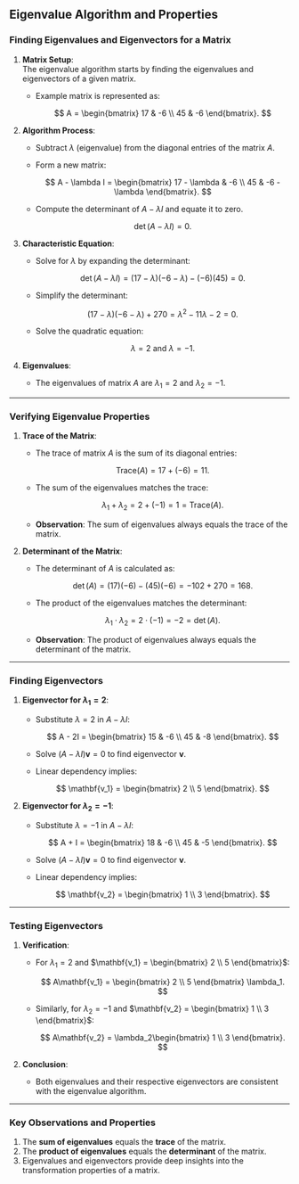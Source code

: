 ## Eigenvalue Algorithm and Properties

### Finding Eigenvalues and Eigenvectors for a Matrix

1. **Matrix Setup**:  
   The eigenvalue algorithm starts by finding the eigenvalues and eigenvectors of a given matrix. 
   - Example matrix is represented as:

     $$
     A = \begin{bmatrix} 17 & -6 \\ 45 & -6 \end{bmatrix}.
     $$

2. **Algorithm Process**:
   - Subtract $\lambda$ (eigenvalue) from the diagonal entries of the matrix $A$.
   - Form a new matrix:

     $$
     A - \lambda I = 
     \begin{bmatrix} 
     17 - \lambda & -6 \\ 
     45 & -6 - \lambda 
     \end{bmatrix}.
     $$

   - Compute the determinant of $A - \lambda I$ and equate it to zero.

     $$
     \det(A - \lambda I) = 0.
     $$

3. **Characteristic Equation**:
   - Solve for $\lambda$ by expanding the determinant:

     $$
     \det(A - \lambda I) = (17 - \lambda)(-6 - \lambda) - (-6)(45) = 0.
     $$

   - Simplify the determinant:

     $$
     (17 - \lambda)(-6 - \lambda) + 270 = \lambda^2 - 11\lambda - 2 = 0.
     $$

   - Solve the quadratic equation:

     $$
     \lambda = 2 \text{ and } \lambda = -1.
     $$

4. **Eigenvalues**:
   - The eigenvalues of matrix $A$ are $\lambda_1 = 2$ and $\lambda_2 = -1$.

---

### Verifying Eigenvalue Properties

1. **Trace of the Matrix**:
   - The trace of matrix $A$ is the sum of its diagonal entries:
     
     $$
     \text{Trace}(A) = 17 + (-6) = 11.
     $$

   - The sum of the eigenvalues matches the trace:
     
     $$
     \lambda_1 + \lambda_2 = 2 + (-1) = 1 = \text{Trace}(A).
     $$

   - **Observation**: The sum of eigenvalues always equals the trace of the matrix.

2. **Determinant of the Matrix**:
   - The determinant of $A$ is calculated as:

     $$
     \det(A) = (17)(-6) - (45)(-6) = -102 + 270 = 168.
     $$

   - The product of the eigenvalues matches the determinant:

     $$
     \lambda_1 \cdot \lambda_2 = 2 \cdot (-1) = -2 = \det(A).
     $$

   - **Observation**: The product of eigenvalues always equals the determinant of the matrix.

---

### Finding Eigenvectors

1. **Eigenvector for $\lambda_1 = 2$**:
   - Substitute $\lambda = 2$ in $A - \lambda I$:

     $$
     A - 2I = 
     \begin{bmatrix} 
     15 & -6 \\ 
     45 & -8 
     \end{bmatrix}.
     $$

   - Solve $(A - \lambda I)\mathbf{v} = 0$ to find eigenvector $\mathbf{v}$.
   - Linear dependency implies:

     $$
     \mathbf{v_1} = \begin{bmatrix} 2 \\ 5 \end{bmatrix}.
     $$

2. **Eigenvector for $\lambda_2 = -1$**:
   - Substitute $\lambda = -1$ in $A - \lambda I$:

     $$
     A + I = 
     \begin{bmatrix} 
     18 & -6 \\ 
     45 & -5 
     \end{bmatrix}.
     $$

   - Solve $(A - \lambda I)\mathbf{v} = 0$ to find eigenvector $\mathbf{v}$.
   - Linear dependency implies:

     $$
     \mathbf{v_2} = \begin{bmatrix} 1 \\ 3 \end{bmatrix}.
     $$

---

### Testing Eigenvectors

1. **Verification**:
   - For $\lambda_1 = 2$ and $\mathbf{v_1} = \begin{bmatrix} 2 \\ 5 \end{bmatrix}$:

     $$
     A\mathbf{v_1} = \begin{bmatrix} 2 \\ 5 \end{bmatrix} \lambda_1.
     $$

   - Similarly, for $\lambda_2 = -1$ and $\mathbf{v_2} = \begin{bmatrix} 1 \\ 3 \end{bmatrix}$:

     $$
     A\mathbf{v_2} = \lambda_2\begin{bmatrix} 1 \\ 3 \end{bmatrix}.
     $$

2. **Conclusion**:
   - Both eigenvalues and their respective eigenvectors are consistent with the eigenvalue algorithm.

---

### Key Observations and Properties

1. The **sum of eigenvalues** equals the **trace** of the matrix.
2. The **product of eigenvalues** equals the **determinant** of the matrix.
3. Eigenvalues and eigenvectors provide deep insights into the transformation properties of a matrix.
